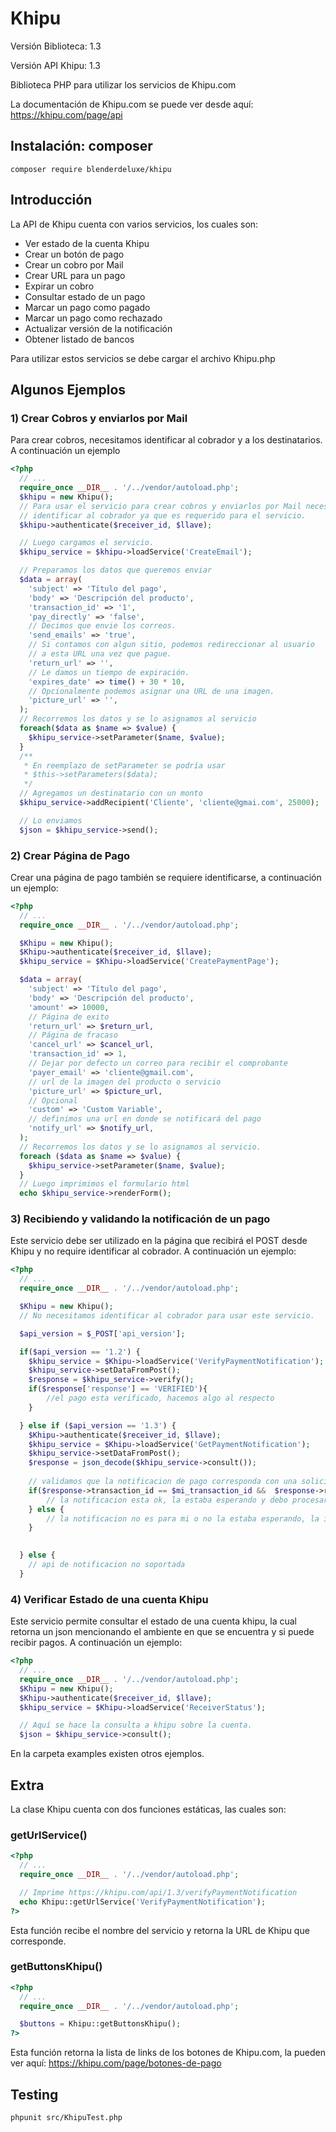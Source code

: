 # Khipu

Versión Biblioteca: 1.3

Versión API Khipu: 1.3

Biblioteca PHP para utilizar los servicios de Khipu.com

La documentación de Khipu.com se puede ver desde aquí: https://khipu.com/page/api

## Instalación: composer
`composer require blenderdeluxe/khipu`



## Introducción

La API de Khipu cuenta con varios servicios, los cuales son:

* Ver estado de la cuenta Khipu
* Crear un botón de pago
* Crear un cobro por Mail
* Crear URL para un pago
* Expirar un cobro
* Consultar estado de un pago
* Marcar un pago como pagado
* Marcar un pago como rechazado
* Actualizar versión de la notificación
* Obtener listado de bancos

Para utilizar estos servicios se debe cargar el archivo Khipu.php


## Algunos Ejemplos
### 1) Crear Cobros y enviarlos por Mail

Para crear cobros, necesitamos identificar al cobrador y a los destinatarios.
A continuación un ejemplo

```php
<?php
  // ...
  require_once __DIR__ . '/../vendor/autoload.php';
  $khipu = new Khipu();
  // Para usar el servicio para crear cobros y enviarlos por Mail necesitamos
  // identificar al cobrador ya que es requerido para el servicio.
  $khipu->authenticate($receiver_id, $llave);

  // Luego cargamos el servicio.
  $khipu_service = $khipu->loadService('CreateEmail');

  // Preparamos los datos que queremos enviar
  $data = array(
    'subject' => 'Título del pago',
    'body' => 'Descripción del producto',
    'transaction_id' => '1',
    'pay_directly' => 'false',
    // Decimos que envie los correos.
    'send_emails' => 'true',
    // Si contamos con algun sitio, podemos redireccionar al usuario
    // a esta URL una vez que pague.
    'return_url' => '',
    // Le damos un tiempo de expiración.
    'expires_date' => time() + 30 * 10,
    // Opcionalmente podemos asignar una URL de una imagen.
    'picture_url' => '',
  );
  // Recorremos los datos y se lo asignamos al servicio
  foreach($data as $name => $value) {
    $khipu_service->setParameter($name, $value);
  }
  /**
   * En reemplazo de setParameter se podría usar
   * $this->setParameters($data);
   */
  // Agregamos un destinatario con un monto
  $khipu_service->addRecipient('Cliente', 'cliente@gmai.com', 25000);

  // Lo enviamos
  $json = $khipu_service->send();

```

### 2) Crear Página de Pago

Crear una página de pago también se requiere identificarse, a continuación un
ejemplo:

```php
<?php
  // ...
  require_once __DIR__ . '/../vendor/autoload.php';

  $Khipu = new Khipu();
  $Khipu->authenticate($receiver_id, $llave);
  $khipu_service = $Khipu->loadService('CreatePaymentPage');

  $data = array(
    'subject' => 'Título del pago',
    'body' => 'Descripción del producto',
    'amount' => 10000,
    // Página de exito
    'return_url' => $return_url,
    // Página de fracaso
    'cancel_url' => $cancel_url,
    'transaction_id' => 1,
    // Dejar por defecto un correo para recibir el comprobante
    'payer_email' => 'cliente@gmail.com',
    // url de la imagen del producto o servicio
    'picture_url' => $picture_url,
    // Opcional
    'custom' => 'Custom Variable',
    // definimos una url en donde se notificará del pago
    'notify_url' => $notify_url,
  );
  // Recorremos los datos y se lo asignamos al servicio.
  foreach ($data as $name => $value) {
    $khipu_service->setParameter($name, $value);
  }
  // Luego imprimimos el formulario html
  echo $khipu_service->renderForm();

```

### 3) Recibiendo y validando la notificación de un pago

Este servicio debe ser utilizado en la página que recibirá el POST desde
Khipu y no require identificar al cobrador.
A continuación un ejemplo:

```php
<?php
  // ...
  require_once __DIR__ . '/../vendor/autoload.php';

  $Khipu = new Khipu();
  // No necesitamos identificar al cobrador para usar este servicio.

  $api_version = $_POST['api_version'];

  if($api_version == '1.2') {
	$khipu_service = $Khipu->loadService('VerifyPaymentNotification');
  	$khipu_service->setDataFromPost();
	$response = $khipu_service->verify();
	if($response['response'] == 'VERIFIED'){
		//el pago esta verificado, hacemos algo al respecto
	}

  } else if ($api_version == '1.3') {
	$Khipu->authenticate($receiver_id, $llave);
	$khipu_service = $Khipu->loadService('GetPaymentNotification');
  	$khipu_service->setDataFromPost();
	$response = json_decode($khipu_service->consult());
	
	// validamos que la notificacion de pago corresponda con una solicitud de pago esperada
	if($response->transaction_id == $mi_transaction_id &&  $response->receiver_id == $receiver_id, $response->amount == $mi_amount) {
		// la notificacion esta ok, la estaba esperando y debo procesar el pedido
	} else {
		// la notificacion no es para mi o no la estaba esperando, la ignoro
	}
	

  } else {
	// api de notificacion no soportada
  }


```

### 4) Verificar Estado de una cuenta Khipu

Este servicio permite consultar el estado de una cuenta khipu, la cual retorna
un json mencionando el ambiente en que se encuentra y si puede recibir pagos.
A continuación un ejemplo:

```php
<?php
  // ...
  require_once __DIR__ . '/../vendor/autoload.php';
  $Khipu = new Khipu();
  $Khipu->authenticate($receiver_id, $llave);
  $khipu_service = $Khipu->loadService('ReceiverStatus');

  // Aquí se hace la consulta a khipu sobre la cuenta.
  $json = $khipu_service->consult();

```

En la carpeta examples existen otros ejemplos.

## Extra

La clase Khipu cuenta con dos funciones estáticas, las cuales son:

### getUrlService()
```php
<?php
  // ...
  require_once __DIR__ . '/../vendor/autoload.php';

  // Imprime https://khipu.com/api/1.3/verifyPaymentNotification
  echo Khipu::getUrlService('VerifyPaymentNotification');
?>
```
Esta función recibe el nombre del servicio y retorna la URL de Khipu que
corresponde.

### getButtonsKhipu()
```php
<?php
  // ...
  require_once __DIR__ . '/../vendor/autoload.php';

  $buttons = Khipu::getButtonsKhipu();
?>
```
Esta función retorna la lista de links de los botones de Khipu.com, la pueden ver
aquí: https://khipu.com/page/botones-de-pago


## Testing
`phpunit src/KhipuTest.php`

